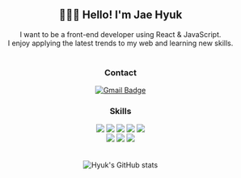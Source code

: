 <div align=center> <h2>👩🏻‍💻 Hello! I'm Jae Hyuk</h2>
I want to be a front-end developer using React & JavaScript.</br>
I enjoy applying the latest trends to my web and learning new skills.
</br>
</br>

### Contact
[![Gmail Badge](https://img.shields.io/badge/Gmail-d14836?style=flat-square&logo=Gmail&logoColor=white&link=mailto:allofjae@gmail.com)](mailto:allofjae@gmail.com)

### Skills
<img src="https://img.shields.io/badge/React-61DAFB?style=flat-square&logo=React&logoColor=white"/> <img src="https://img.shields.io/badge/JavaScript-F7DF1E?style=flat-square&logo=JavaScript&logoColor=white"/> <img src="https://img.shields.io/badge/Redux-764ABC?style=flat-square&logo=Redux&logoColor=white"/> <img src="https://img.shields.io/badge/TypeScript-3178C6?style=flat-square&logo=TypeScript&logoColor=white"/>  <img src="https://img.shields.io/badge/HTML5-E34F26?style=flat-square&logo=HTML5&logoColor=white"/> </br>
<img src="https://img.shields.io/badge/CSS3-1572B6?style=flat-square&logo=CSS3&logoColor=white"/>
<img src="https://img.shields.io/badge/Sass-CC6699?style=flat-square&logo=Sass&logoColor=white"/>
<img src="https://img.shields.io/badge/styled-components-DB7093?style=flat-square&logo=styled-components&logoColor=white"/>
</br>
</br>
</br>
![Hyuk's GitHub stats](https://github-readme-stats.vercel.app/api?username=allofhyuk&show_icons=true&theme=radical)
</div>

